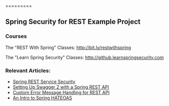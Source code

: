 =========

## Spring Security for REST Example Project

### Courses
The "REST With Spring" Classes: http://bit.ly/restwithspring

The "Learn Spring Security" Classes: http://github.learnspringsecurity.com

### Relevant Articles: 
- [Spring REST Service Security](http://www.baeldung.com/2011/10/31/securing-a-restful-web-service-with-spring-security-3-1-part-3/)
- [Setting Up Swagger 2 with a Spring REST API](http://www.baeldung.com/swagger-2-documentation-for-spring-rest-api)
- [Custom Error Message Handling for REST API](http://www.baeldung.com/global-error-handler-in-a-spring-rest-api)
- [An Intro to Spring HATEOAS](http://www.baeldung.com/spring-hateoas-tutorial)

